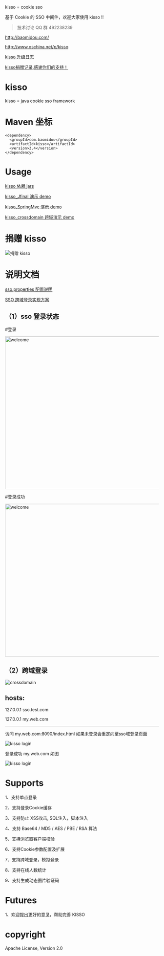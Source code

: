 kisso  =  cookie sso

基于 Cookie 的 SSO 中间件，欢迎大家使用 kisso !! 


> 技术讨论 QQ 群 492238239 

http://baomidou.com/


http://www.oschina.net/p/kisso

[kisso 升级日志](http://git.oschina.net/juapk/kisso/wikis/kisso---%E5%8D%87%E7%BA%A7%E6%97%A5%E5%BF%97)

[kisso捐赠记录,感谢你们的支持！](http://git.oschina.net/juapk/kisso/wikis/%E6%8D%90%E8%B5%A0%E8%AE%B0%E5%BD%95)

ki﻿sso
===

kisso = java cookie sso framework


Maven 坐标
===
```
<dependency>
  <groupId>com.baomidou</groupId>
  <artifactId>kisso</artifactId>
  <version>3.4</version>
</dependency>
```

Usage
===========
[kisso 依赖 jars](http://git.oschina.net/juapk/kisso/wikis/kisso-%E4%BE%9D%E8%B5%96%E5%8C%85-jars)

[kisso_Jfinal 演示 demo](http://git.oschina.net/juapk/kisso_jfinal)

[kisso_SpringMvc 演示 demo](http://git.oschina.net/juapk/kisso_springmvc)

[kisso_crossdomain 跨域演示 demo](http://git.oschina.net/juapk/kisso_crossdomain)

捐赠 kisso
====================

![捐赠 kisso](http://git.oschina.net/uploads/images/2015/1222/211207_0acab44e_12260.png "支持一下kisso")


说明文档
===========
[sso.properties 配置说明](http://git.oschina.net/juapk/kisso/blob/master/kisso/src/main/resources/doc.md/?dir=0&filepath=kisso/src/main/resources/doc.md&oid=6376fee85d0184f0cb4957f928f47508f7140e0f&sha=47f98ea6f97eb195b6fe01459b665cb1f5d1f6d9)

[SSO 跨域登录实现方案](http://git.oschina.net/juapk/kisso/blob/master/kisso/src/main/resources/crossdomain.md/?dir=0&filepath=kisso/src/main/resources/crossdomain.md&oid=e6a5e090f661fafa8a6b739152bdd3b4bb1cd248&sha=47f98ea6f97eb195b6fe01459b665cb1f5d1f6d9)


（1）sso 登录状态
--------------------------------------------

 #登录

<img alt="welcome" width="800" height="500" src="http://git.oschina.net/uploads/images/2015/0309/094616_1cf45332_12260.png">

 #登录成功

<img alt="welcome" width="800" height="500" src="http://git.oschina.net/uploads/images/2015/0302/180138_590ee527_12260.png">



（2）跨域登录
--------------------------------------------

![crossdomain](http://git.oschina.net/uploads/images/2015/1208/101724_845ea916_12260.jpeg "Kisso,crossdomain login")

hosts:
--------------------------------------------
127.0.0.1 sso.test.com

127.0.0.1 my.web.com

--------------------------------------------

访问 my.web.com:8090/index.html  如果未登录会重定向至sso域登录页面

![kisso login](http://git.oschina.net/uploads/images/2015/1208/101635_99913d35_12260.jpeg "Kisso,crossdomain login")

登录成功 my.web.com 如图

![kisso login](http://git.oschina.net/uploads/images/2015/1208/101605_2037b254_12260.jpeg "Kisso,crossdomain login")


Supports
====================
1、支持单点登录

2、支持登录Cookie缓存

3、支持防止 XSS攻击, SQL注入，脚本注入

4、支持 Base64 / MD5 / AES / PBE / RSA 算法

5、支持浏览器客户端校验

6、支持Cookie参数配置及扩展

7、支持跨域登录，模拟登录

8、支持在线人数统计

9、支持生成动态图片验证码

Futures
====================
1、欢迎提出更好的意见，帮助完善 KISSO 

copyright
====================
Apache License, Version 2.0